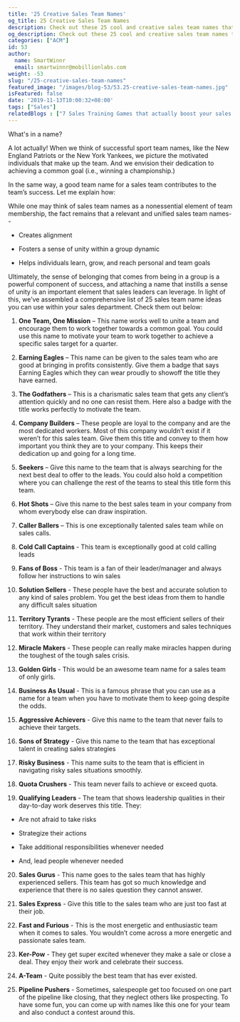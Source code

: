 ```yaml
---
title: '25 Creative Sales Team Names'
og_title: 25 Creative Sales Team Names
description: Check out these 25 cool and creative sales team names that can unite your team and lead to more sales.
og_description: Check out these 25 cool and creative sales team names that can unite your team and lead to more sales.
categories: ["ACM"]
id: 53
author:
  name: SmartWinnr
  email: smartwinnr@mobillionlabs.com
weight: -53
slug: "/25-creative-sales-team-names"
featured_image: "/images/blog-53/53.25-creative-sales-team-names.jpg"
isFeatured: false
date: '2019-11-13T10:00:32+08:00'
tags: ["Sales"]
relatedBlogs : ["7 Sales Training Games that actually boost your sales team’s skills", "Games for your Offsite", "Top 20 Sales Contest Names"]
---
```


What's in a name?

A lot actually! When we think of successful sport team names, like the New England Patriots or the New York Yankees, we picture the motivated individuals that make up the team. And we envision their dedication to achieving a common goal (i.e., winning a championship.)

In the same way, a good team name for a sales team contributes to the team’s success. Let me explain how:

While one may think of sales team names as a nonessential element of team membership, the fact remains that a relevant and unified sales team names--

* Creates alignment 

* Fosters a sense of unity within a group dynamic

* Helps individuals learn, grow, and reach personal and team goals 

Ultimately, the sense of belonging that comes from being in a group is a powerful component of success, and attaching a name that instills a sense of unity is an important element that sales leaders can leverage. In light of this, we’ve assembled a comprehensive list of 25 sales team name ideas you can use within your sales department. Check them out below:

1. **One Team, One Mission** – This name works well to unite a team and encourage them to work together towards a common goal. You could use this name to motivate your team to work together to achieve a specific sales target for a quarter.

2. **Earning Eagles** – This name can be given to the sales team who are good at bringing in profits consistently. Give them a badge that says Earning Eagles which they can wear proudly to showoff the title they have earned.

3. **The Godfathers** – This is a charismatic sales team that gets any client’s attention quickly and no one can resist them. Here also a badge with the title works perfectly to motivate the team.

4. **Company Builders** – These people are loyal to the company and are the most dedicated workers. Most of this company wouldn’t exist if it weren’t for this sales team. Give them this title and convey to them how important you think they are to your company. This keeps their dedication up and going for a long time.

5. **Seekers** – Give this name to the team that is always searching for the next best deal to offer to the leads. You could also hold a competition where you can challenge the rest of the teams to steal this title form this team.

6. **Hot Shots** – Give this name to the best sales team in your company from whom everybody else can draw inspiration.
 
7. **Caller Ballers** – This is one exceptionally talented sales team while on sales calls.

8. **Cold Call Captains** - This team is exceptionally good at cold calling leads

9. **Fans of Boss** - This team is a fan of their leader/manager and always follow her instructions to win sales

10. **Solution Sellers** - These people have the best and accurate solution to any kind of sales problem. You get the best ideas from them to handle any difficult sales situation

11. **Territory Tyrants** - These people are the most efficient sellers of their territory. They understand their market, customers and sales techniques that work within their territory

12. **Miracle Makers** - These people can really make miracles happen during the toughest of the tough sales crisis.

13. **Golden Girls** - This would be an awesome team name for a sales team of only girls.

14. **Business As Usual** - This is a famous phrase that you can use as a name for a team when you have to motivate them to keep going despite the odds.

15. **Aggressive Achievers** - Give this name to the team that never fails to achieve their targets.

16. **Sons of Strategy** - Give this name to the team that has exceptional talent in creating sales strategies

17. **Risky Business** - This name suits to the team that is efficient in navigating risky sales situations smoothly.

18. **Quota Crushers** - This team never fails to achieve or exceed quota.

19. **Qualifying Leaders** - The team that shows leadership qualities in their day-to-day work deserves this title. They:

  * Are not afraid to take risks

  * Strategize their actions

  * Take additional responsibilities whenever needed

  * And, lead people whenever needed

20. **Sales Gurus** - This name goes to the sales team that has highly experienced sellers. This team has got so much knowledge and experience that there is no sales question they cannot answer.

21. **Sales Express** - Give this title to the sales team who are just too fast at their job.

22. **Fast and Furious** - This is the most energetic and enthusiastic team when it comes to sales. You wouldn’t come across a more energetic and passionate sales team.

23. **Ker-Pow** - They get super excited whenever they make a sale or close a deal. They enjoy their work and celebrate their success.

24. **A-Team** - Quite possibly the best team that has ever existed.

25. **Pipeline Pushers** - Sometimes, salespeople get too focused on one part of the pipeline like closing, that they neglect others like prospecting. To have some fun, you can come up with names like this one for your team and also conduct a contest around this.